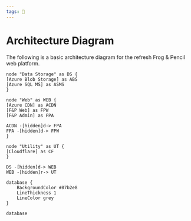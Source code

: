```yaml
---
tags: 🐸
---
```


# Architecture Diagram

The following is a basic architecture diagram for the refresh Frog & Pencil web platform.

```plantuml
node "Data Storage" as DS {
[Azure Blob Storage] as ABS
[Azure SQL MS] as ASMS
}

node "Web" as WEB {
[Azure CDN] as ACDN
[F&P Web] as FPW
[F&P Admin] as FPA

ACDN -[hidden]d-> FPA
FPA -[hidden]d-> FPW
}

node "Utility" as UT {
[Cloudflare] as CF
}

DS -[hidden]d-> WEB
WEB -[hidden]r-> UT
```
	

```plantuml
database {
	BackgroundColor #87b2e8
	LineThickness 1
	LineColor grey
}

database
```



